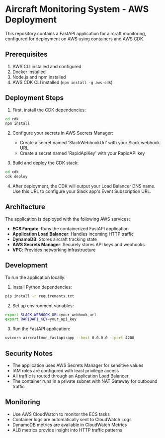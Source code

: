 # Aircraft Monitoring System - AWS Deployment

This repository contains a FastAPI application for aircraft monitoring, configured for deployment on AWS using containers and AWS CDK.

## Prerequisites

1. AWS CLI installed and configured
2. Docker installed
3. Node.js and npm installed
4. AWS CDK CLI installed (`npm install -g aws-cdk`)

## Deployment Steps

1. First, install the CDK dependencies:
```bash
cd cdk
npm install
```

2. Configure your secrets in AWS Secrets Manager:
   - Create a secret named 'SlackWebhookUrl' with your Slack webhook URL
   - Create a secret named 'RapidApiKey' with your RapidAPI key

3. Build and deploy the CDK stack:
```bash
cd cdk
cdk deploy
```

4. After deployment, the CDK will output your Load Balancer DNS name. Use this URL to configure your Slack app's Event Subscription URL.

## Architecture

The application is deployed with the following AWS services:

- **ECS Fargate**: Runs the containerized FastAPI application
- **Application Load Balancer**: Handles incoming HTTP traffic
- **DynamoDB**: Stores aircraft tracking state
- **AWS Secrets Manager**: Securely stores API keys and webhooks
- **VPC**: Provides networking infrastructure

## Development

To run the application locally:

1. Install Python dependencies:
```bash
pip install -r requirements.txt
```

2. Set up environment variables:
```bash
export SLACK_WEBHOOK_URL=your_webhook_url
export RAPIDAPI_KEY=your_api_key
```

3. Run the FastAPI application:
```bash
uvicorn aircraftmon_fastapi:app --host 0.0.0.0 --port 4200
```

## Security Notes

- The application uses AWS Secrets Manager for sensitive values
- IAM roles are configured with least privilege access
- All traffic is routed through an Application Load Balancer
- The container runs in a private subnet with NAT Gateway for outbound traffic

## Monitoring

- Use AWS CloudWatch to monitor the ECS tasks
- Container logs are automatically sent to CloudWatch Logs
- DynamoDB metrics are available in CloudWatch Metrics
- ALB metrics provide insight into HTTP traffic patterns 